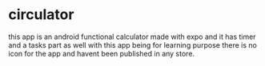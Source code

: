 # circulator
this app is an android functional calculator made with expo and it has timer and a tasks part as well 
with this app being for learning purpose there is no icon for the app and havent been published in any store.
